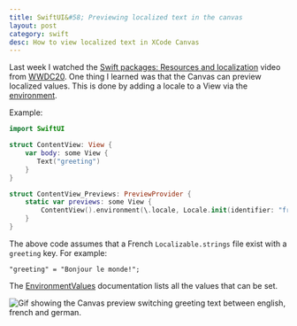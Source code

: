 ```yaml
---
title: SwiftUI&#58; Previewing localized text in the canvas
layout: post
category: swift
desc: How to view localized text in XCode Canvas
---
```


Last week I watched the [Swift packages: Resources and localization](https://developer.apple.com/videos/play/wwdc2020/10169/) video from [WWDC20](https://developer.apple.com/wwdc20/). One thing I learned was that the Canvas can preview localized values. This is done by adding a locale to a View via the [environment](https://developer.apple.com/documentation/swiftui/environment).

Example:



```swift
import SwiftUI

struct ContentView: View {
    var body: some View {
       Text("greeting")
    }
}

struct ContentView_Previews: PreviewProvider {
    static var previews: some View {
        ContentView().environment(\.locale, Locale.init(identifier: "fr"))
    }
}

```

The above code assumes that a French `Localizable.strings` file exist with a `greeting` key.  For example:

```
"greeting" = "Bonjour le monde!";
```

The [EnvironmentValues](https://developer.apple.com/documentation/swiftui/environmentvalues) documentation lists all the values that can be set.  

<img src="/images/localization.gif" class="img-fluid mx-auto d-block" alt="Gif showing the Canvas preview switching greeting text between english, french and german.">